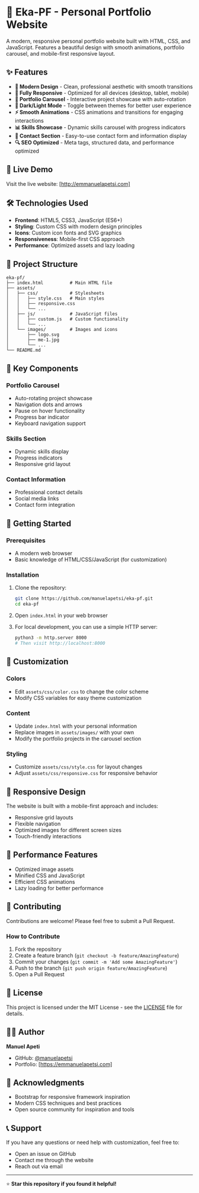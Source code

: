 # 🌟 Eka-PF - Personal Portfolio Website

A modern, responsive personal portfolio website built with HTML, CSS, and JavaScript. Features a beautiful design with smooth animations, portfolio carousel, and mobile-first responsive layout.

## ✨ Features

- **🎨 Modern Design** - Clean, professional aesthetic with smooth transitions
- **📱 Fully Responsive** - Optimized for all devices (desktop, tablet, mobile)
- **🔄 Portfolio Carousel** - Interactive project showcase with auto-rotation
- **🌙 Dark/Light Mode** - Toggle between themes for better user experience
- **⚡ Smooth Animations** - CSS animations and transitions for engaging interactions
- **📊 Skills Showcase** - Dynamic skills carousel with progress indicators
- **📧 Contact Section** - Easy-to-use contact form and information display
- **🔍 SEO Optimized** - Meta tags, structured data, and performance optimized

## 🚀 Live Demo

Visit the live website: [http://emmanuelapetsi.com]

## 🛠️ Technologies Used

- **Frontend**: HTML5, CSS3, JavaScript (ES6+)
- **Styling**: Custom CSS with modern design principles
- **Icons**: Custom icon fonts and SVG graphics
- **Responsiveness**: Mobile-first CSS approach
- **Performance**: Optimized assets and lazy loading

## 📁 Project Structure

```
eka-pf/
├── index.html          # Main HTML file
├── assets/
│   ├── css/            # Stylesheets
│   │   ├── style.css   # Main styles
│   │   ├── responsive.css
│   │   └── ...
│   ├── js/             # JavaScript files
│   │   ├── custom.js   # Custom functionality
│   │   └── ...
│   └── images/         # Images and icons
│       ├── logo.svg
│       ├── me-1.jpg
│       └── ...
└── README.md
```

## 🎯 Key Components

### Portfolio Carousel
- Auto-rotating project showcase
- Navigation dots and arrows
- Pause on hover functionality
- Progress bar indicator
- Keyboard navigation support

### Skills Section
- Dynamic skills display
- Progress indicators
- Responsive grid layout

### Contact Information
- Professional contact details
- Social media links
- Contact form integration

## 🚀 Getting Started

### Prerequisites
- A modern web browser
- Basic knowledge of HTML/CSS/JavaScript (for customization)

### Installation
1. Clone the repository:
   ```bash
   git clone https://github.com/manuelapetsi/eka-pf.git
   cd eka-pf
   ```

2. Open `index.html` in your web browser

3. For local development, you can use a simple HTTP server:
   ```bash
   python3 -m http.server 8000
   # Then visit http://localhost:8000
   ```

## 🎨 Customization

### Colors
- Edit `assets/css/color.css` to change the color scheme
- Modify CSS variables for easy theme customization

### Content
- Update `index.html` with your personal information
- Replace images in `assets/images/` with your own
- Modify the portfolio projects in the carousel section

### Styling
- Customize `assets/css/style.css` for layout changes
- Adjust `assets/css/responsive.css` for responsive behavior

## 📱 Responsive Design

The website is built with a mobile-first approach and includes:
- Responsive grid layouts
- Flexible navigation
- Optimized images for different screen sizes
- Touch-friendly interactions

## 🌟 Performance Features

- Optimized image assets
- Minified CSS and JavaScript
- Efficient CSS animations
- Lazy loading for better performance

## 🤝 Contributing

Contributions are welcome! Please feel free to submit a Pull Request.

### How to Contribute
1. Fork the repository
2. Create a feature branch (`git checkout -b feature/AmazingFeature`)
3. Commit your changes (`git commit -m 'Add some AmazingFeature'`)
4. Push to the branch (`git push origin feature/AmazingFeature`)
5. Open a Pull Request

## 📄 License

This project is licensed under the MIT License - see the [LICENSE](LICENSE) file for details.

## 👨‍💻 Author

**Manuel Apeti**
- GitHub: [@manuelapetsi](https://github.com/manuelapetsi)
- Portfolio: [https://emmanuelapetsi.com]

## 🙏 Acknowledgments

- Bootstrap for responsive framework inspiration
- Modern CSS techniques and best practices
- Open source community for inspiration and tools

## 📞 Support

If you have any questions or need help with customization, feel free to:
- Open an issue on GitHub
- Contact me through the website
- Reach out via email

---

⭐ **Star this repository if you found it helpful!**
